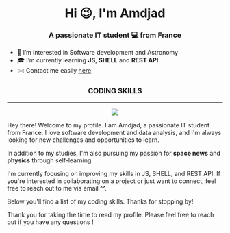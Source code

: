 <h1 align="center">Hi 😉, I'm Amdjad</h1>
<h3 align="center">A passionate IT student 💻 from France</h3>

* 🚀 I’m interested in Software development and Astronomy
* 🎓 I’m currently learning **JS**, **SHELL** and **REST API**
* ✉️ Contact me easily <a href="mailto:amdjad.anrifou@gmail.com">here</a>

<h3 align="center">CODING SKILLS</h3>

---

<p align="center">
  <a href="https://skillicons.dev">
    <img src="https://skillicons.dev/icons?i=py,php,git,html,css,js,vscode,c,java,linux,md,mongodb,bash,mysql"/>
  </a>
</p>
Hey there! Welcome to my profile. I am Amdjad, a passionate IT student from France. I love software development and data analysis, and I'm always looking for new challenges and opportunities to learn.

In addition to my studies, I'm also pursuing my passion for **space news** and **physics** through self-learning.

I'm currently focusing on improving my skills in JS, SHELL, and REST API. If you're interested in collaborating on a project or just want to connect, feel free to reach out to me via email ^^.

Below you'll find a list of my coding skills. Thanks for stopping by!

Thank you for taking the time to read my profile. Please feel free to reach out if you have any questions !
